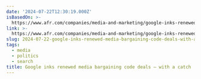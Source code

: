 ```yaml
---
date: '2024-07-22T12:30:19.000Z'
isBasedOn: >-
  https://www.afr.com/companies/media-and-marketing/google-inks-renewed-media-bargaining-code-deals-with-a-catch-20240718-p5junv
link: >-
  https://www.afr.com/companies/media-and-marketing/google-inks-renewed-media-bargaining-code-deals-with-a-catch-20240718-p5junv
slug: 2024-07-22-google-inks-renewed-media-bargaining-code-deals-with-a-catch
tags:
  - media
  - politics
  - search
title: Google inks renewed media bargaining code deals – with a catch
---
```

 
